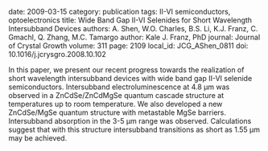 date: 2009-03-15
category: publication
tags: II-VI semiconductors, optoelectronics
title: Wide Band Gap II-VI Selenides for Short Wavelength Intersubband Devices
authors: A. Shen, W.O. Charles, B.S. Li, K.J. Franz, C. Gmachl, Q. Zhang, M.C. Tamargo
author: Kale J. Franz, PhD
journal: Journal of Crystal Growth
volume: 311
page: 2109
local_id: JCG_AShen_0811
doi: 10.1016/j.jcrysgro.2008.10.102

In this paper, we present our recent progress towards the realization of short
wavelength intersubband devices with wide band gap II-VI selenide
semiconductors. Intersubband electroluminescence at 4.8 μm was observed in a
ZnCdSe/ZnCdMgSe quantum cascade structure at temperatures up to room
temperature. We also developed a new ZnCdSe/MgSe quantum structure with
metastable MgSe barriers. Intersubband absorption in the 3-5 μm range was
observed. Calculations suggest that with this structure intersubband transitions
as short as 1.55 μm may be achieved.
